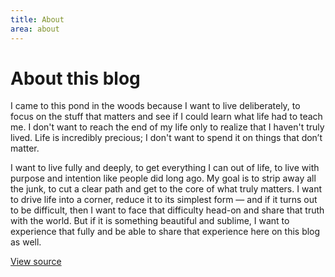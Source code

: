 ```yaml
---
title: About
area: about
---
```


# About this blog

I came to this pond in the woods because I want to live deliberately, to focus on the stuff that matters and see if I could learn what life had to teach me. I don't want to reach the end of my life only to realize that I haven't truly lived. Life is incredibly precious; I don't want to spend it on things that don’t matter.

I want to live fully and deeply, to get everything I can out of life, to live with purpose and intention like people did long ago. My goal is to strip away all the junk, to cut a clear path and get to the core of what truly matters. I want to drive life into a corner, reduce it to its simplest form — and if it turns out to be difficult, then I want to face that difficulty head-on and share that truth with the world. But if it is something beautiful and sublime, I want to experience that fully and be able to share that experience here on this blog as well.

[View source](https://github.com/WebOrigami/origami-blog-start)
